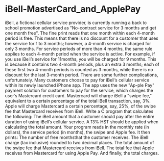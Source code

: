 # iBell-MasterCard_and_ApplePay
iBell, a fictional cellular service provider, is currently running a back to school promotion advertised as "No-contract service for 3 months and get one month free". The fine print reads that one month within each 4-month period is free. This means that there is no discount for a customer that uses the service for 1 to 3 months; however, a 4-month service is charged for only 3 months. For service periods of more than 4 months, the same rule applies to each 4-month period when the service is active. For example, if you use iBell’s service for 11months, you will be charged for 9 months. This is because it contains two 4-month periods, plus an extra 3 months; each of these first two 4-month periods is counted as 3 months, while there is no discount for the last 3-month period.     There are some further complications, unfortunately. Many customers choose to pay for iBell’s cellular service within its newly launched iPhone app. The app uses the new "Ap-ple Pay" payment solution for customers to pay for the service, which charges the user’s Mastercard credit card. Mastercard will charge iBell a "swipe fee," equivalent to a certain percentage of the total iBell transaction, say, 3%. Apple will charge Mastercard a certain percentage, say, 25%, of the swipe fee that Mastercard receives from iBell.     Write a C program that calculates the following:     The iBell amount that a customer should pay after the entire duration of using iBell’s cellular service. A 13% HST should be applied when calculating the total amount. Your program reads in the monthly rate (in dollars), the service period (in months), the swipe and Apple fee. It then prints:  The number of free monthsthat the customer receives. The iBell charge (tax inclusive) rounded to two decimal places. The total amount of the swipe fee that Mastercard receives from iBell. The total fee that Apple receives from Mastercard for using Apple Pay. And finally, the total charges.
